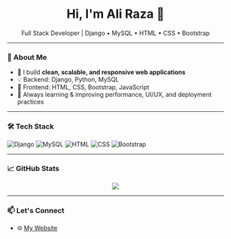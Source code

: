 <h1 align="center">Hi, I'm Ali Raza 👋</h1>
<p align="center">
  Full Stack Developer | Django • MySQL • HTML • CSS • Bootstrap  
</p>

---

### 🧠 About Me

- 🔧 I build **clean, scalable, and responsive web applications**
- 💡 Backend: Django, Python, MySQL
- 🎨 Frontend: HTML, CSS, Bootstrap, JavaScript
- 🚀 Always learning & improving performance, UI/UX, and deployment practices

---

### 🛠️ Tech Stack

![Django](https://img.shields.io/badge/-Django-092E20?style=for-the-badge&logo=django)
![MySQL](https://img.shields.io/badge/-MySQL-4479A1?style=for-the-badge&logo=mysql&logoColor=white)
![HTML](https://img.shields.io/badge/-HTML5-E34F26?style=for-the-badge&logo=html5)
![CSS](https://img.shields.io/badge/-CSS3-1572B6?style=for-the-badge&logo=css3)
![Bootstrap](https://img.shields.io/badge/-Bootstrap-563D7C?style=for-the-badge&logo=bootstrap)

---

### 📈 GitHub Stats

<p align="center">
  <img src="https://github-readme-stats.vercel.app/api?username=aliraza-010&show_icons=true&theme=radical" />
</p>

---

### 📫 Let's Connect


- 🌐 [My Website](https://alirazacoder.pythonanywhere.com/)
